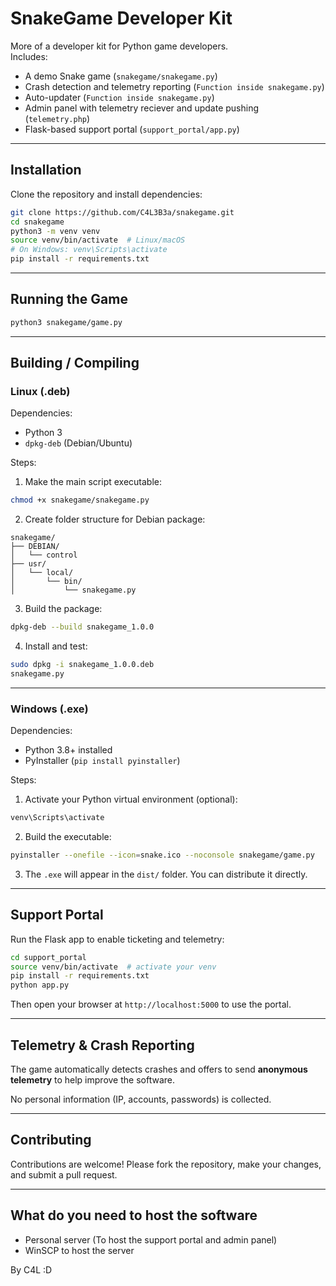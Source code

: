 # SnakeGame Developer Kit

More of a developer kit for Python game developers.  
Includes:

- A demo Snake game (`snakegame/snakegame.py`)
- Crash detection and telemetry reporting (`Function inside snakegame.py`)
- Auto-updater (`Function inside snakegame.py`)
- Admin panel with telemetry reciever and update pushing (`telemetry.php`)
- Flask-based support portal (`support_portal/app.py`)

---

## Installation

Clone the repository and install dependencies:

```bash
git clone https://github.com/C4L3B3a/snakegame.git
cd snakegame
python3 -m venv venv
source venv/bin/activate  # Linux/macOS
# On Windows: venv\Scripts\activate
pip install -r requirements.txt
````

---

## Running the Game

```bash
python3 snakegame/game.py
```

---

## Building / Compiling

### Linux (.deb)

Dependencies:

* Python 3
* `dpkg-deb` (Debian/Ubuntu)

Steps:

1. Make the main script executable:

```bash
chmod +x snakegame/snakegame.py
```

2. Create folder structure for Debian package:

```
snakegame/
├── DEBIAN/
│   └── control
├── usr/
│   └── local/
│       └── bin/
│           └── snakegame.py
```

3. Build the package:

```bash
dpkg-deb --build snakegame_1.0.0
```

4. Install and test:

```bash
sudo dpkg -i snakegame_1.0.0.deb
snakegame.py
```

---

### Windows (.exe)

Dependencies:

* Python 3.8+ installed
* PyInstaller (`pip install pyinstaller`)

Steps:

1. Activate your Python virtual environment (optional):

```powershell
venv\Scripts\activate
```

2. Build the executable:

```bash
pyinstaller --onefile --icon=snake.ico --noconsole snakegame/game.py
```

3. The `.exe` will appear in the `dist/` folder. You can distribute it directly.

---

## Support Portal

Run the Flask app to enable ticketing and telemetry:

```bash
cd support_portal
source venv/bin/activate  # activate your venv
pip install -r requirements.txt
python app.py
```

Then open your browser at `http://localhost:5000` to use the portal.

---

## Telemetry & Crash Reporting

The game automatically detects crashes and offers to send **anonymous telemetry** to help improve the software.

No personal information (IP, accounts, passwords) is collected.

---

## Contributing

Contributions are welcome! Please fork the repository, make your changes, and submit a pull request.

---

## What do you need to host the software

- Personal server (To host the support portal and admin panel)
- WinSCP to host the server

By C4L
:D
